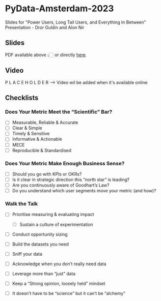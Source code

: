 # PyData-Amsterdam-2023
Slides for "Power Users, Long Tail Users, and Everything In Between" Presentation - Dror Guldin and Alon Nir

## Slides

PDF available above 👆🏻 or directly [here](https://github.com/alonnir/PyData-Amsterdam-2023/blob/main/%5BSharing%20version%5D%20Pydata%20Amsterdam%202023_%20Dror%20Guldin%20%26%20Alon%20Nir_%20Choosing%20Meaningful%20Metrics%20and%20KPIs%20for%20Product%20Strategy.pdf).

## Video

P L A C E H O L D E R  --> Video wil be added when it's available online

## Checklists

### Does Your Metric Meet the “Scientific” Bar?
- [ ] Measurable, Reliable & Accurate
- [ ] Clear & Simple
- [ ] Timely & Sensitive
- [ ] Informative & Actionable
- [ ] MECE
- [ ] Reproducible & Standardised

### Does Your Metric Make Enough Business Sense?
- [ ] Should you go with KPIs or OKRs?
- [ ] Is it clear in strategic direction this “north star” is leading?
- [ ] Are you continuously aware of Goodhart’s Law?
- [ ] Do you understand which user segments move your metric (and how)?

### Walk the Talk
- [ ] Prioritise measuring & evaluating impact
   - [ ] Sustain a culture of experimentation
- [ ] Conduct opportunity sizing
- [ ] Build the datasets you need
- [ ] Sniff your data
- [ ] Acknowledge when you don’t really need data
- [ ] Leverage more than “just” data
- [ ] Keep a “Strong opinion, loosely held” mindset
- [ ] It doesn’t have to be “science” but it can’t be “alchemy”


